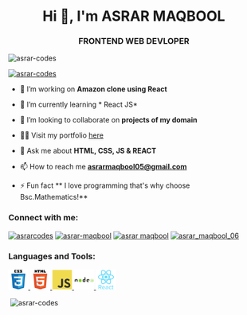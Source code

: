 <h1 align="center">Hi 👋, I'm ASRAR MAQBOOL</h1>
<h3 align="center">FRONTEND WEB DEVLOPER</h3>

<p align="left"> <img src="https://komarev.com/ghpvc/?username=asrar-codes&label=Profile%20views&color=0e75b6&style=flat" alt="asrar-codes" /> </p>

<p align="left"> <a href="https://github.com/ryo-ma/github-profile-trophy"><img src="https://github-profile-trophy.vercel.app/?username=asrar-codes" alt="asrar-codes" /></a> </p>

- 🔭 I’m working on **Amazon clone using React**

- 🌱 I’m currently learning * React JS*

- 👯 I’m looking to collaborate on **projects of my domain**

- 👨‍💻 Visit my portfolio [here](asrar-maqboo.hashnode.dev)

- 💬 Ask me about **HTML, CSS, JS & REACT**

- 📫 How to reach me **asrarmaqbool05@gmail.com**

- ⚡ Fun fact ** I love programming that's why choose Bsc.Mathematics!**

<h3 align="left">Connect with me:</h3>
<p align="left">
<a href="https://twitter.com/asrarcodes" target="blank"><img align="center" src="https://raw.githubusercontent.com/rahuldkjain/github-profile-readme-generator/master/src/images/icons/Social/twitter.svg" alt="asrarcodes" height="30" width="40" /></a>
<a href="https://linkedin.com/in/asrar-maqbool" target="blank"><img align="center" src="https://raw.githubusercontent.com/rahuldkjain/github-profile-readme-generator/master/src/images/icons/Social/linked-in-alt.svg" alt="asrar-maqbool" height="30" width="40" /></a>
<a href="https://fb.com/asrar maqbool" target="blank"><img align="center" src="https://raw.githubusercontent.com/rahuldkjain/github-profile-readme-generator/master/src/images/icons/Social/facebook.svg" alt="asrar maqbool" height="30" width="40" /></a>
<a href="https://instagram.com/asrar_maqbool_06" target="blank"><img align="center" src="https://raw.githubusercontent.com/rahuldkjain/github-profile-readme-generator/master/src/images/icons/Social/instagram.svg" alt="asrar_maqbool_06" height="30" width="40" /></a>
</p>

<h3 align="left">Languages and Tools:</h3>
<p align="left"> <a href="https://www.w3schools.com/css/" target="_blank" rel="noreferrer"> <img src="https://raw.githubusercontent.com/devicons/devicon/master/icons/css3/css3-original-wordmark.svg" alt="css3" width="40" height="40"/> </a> <a href="https://www.w3.org/html/" target="_blank" rel="noreferrer"> <img src="https://raw.githubusercontent.com/devicons/devicon/master/icons/html5/html5-original-wordmark.svg" alt="html5" width="40" height="40"/> </a> <a href="https://developer.mozilla.org/en-US/docs/Web/JavaScript" target="_blank" rel="noreferrer"> <img src="https://raw.githubusercontent.com/devicons/devicon/master/icons/javascript/javascript-original.svg" alt="javascript" width="40" height="40"/> </a> <a href="https://nodejs.org" target="_blank" rel="noreferrer"> <img src="https://raw.githubusercontent.com/devicons/devicon/master/icons/nodejs/nodejs-original-wordmark.svg" alt="nodejs" width="40" height="40"/> </a> <a href="https://reactjs.org/" target="_blank" rel="noreferrer"> <img src="https://raw.githubusercontent.com/devicons/devicon/master/icons/react/react-original-wordmark.svg" alt="react" width="40" height="40"/> </a> </p>

<p>&nbsp;<img align="center" src="https://github-readme-stats.vercel.app/api?username=asrar-codes&show_icons=true&locale=en" alt="asrar-codes" /></p>

<!---
asrar-codes/asrar-codes is a ✨ special ✨ repository because its `README.md` (this file) appears on your GitHub profile.
You can click the Preview link to take a look at your changes.
--->
